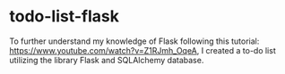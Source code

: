# todo-list-flask
To further understand my knowledge of Flask following this tutorial: https://www.youtube.com/watch?v=Z1RJmh_OqeA, I created a to-do list utilizing the library Flask and SQLAlchemy database. 



